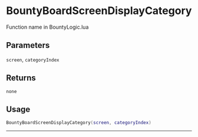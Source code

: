 # BountyBoardScreenDisplayCategory
Function name in BountyLogic.lua
## Parameters
`screen`, `categoryIndex`
## Returns
`none`
## Usage
```lua
BountyBoardScreenDisplayCategory(screen, categoryIndex)
```
---
